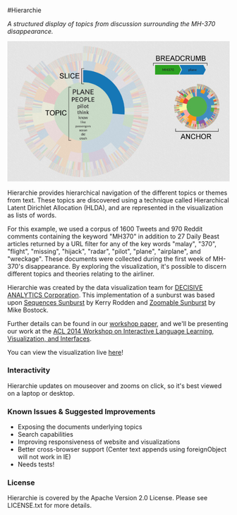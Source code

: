 #Hierarchie

*A structured display of topics from discussion surrounding the MH-370 disappearance.*

![ScreenShot](app/img/full.png)

Hierarchie provides hierarchical navigation of the different topics or themes from text. These topics are discovered using a technique called Hierarchical Latent Dirichlet Allocation (HLDA), and are represented in the visualization as lists of words.

For this example, we used a corpus of 1600 Tweets and 970 Reddit comments containing the keyword "MH370" in addition to 27 Daily Beast articles returned by a URL filter for any of the key words "malay", "370", "flight", "missing", "hijack", "radar", "pilot", "plane", "airplane", and "wreckage". These documents were collected during the first week of MH-370's disappearance. By exploring the visualization, it's possible to discern different topics and theories relating to the airliner.

Hierarchie was created by the data visualization team for [DECISIVE ANALYTICS Corporation](http://www.dac.us). This implementation of a sunburst was based upon [Sequences Sunburst](http://bl.ocks.org/kerryrodden/7090426) by Kerry Rodden and [Zoomable Sunburst](http://bl.ocks.org/mbostock/4348373) by Mike Bostock.

Further details can be found in our [workshop paper](http://nlp.stanford.edu/events/illvi2014/papers/smith-illvi2014b.pdf), and we'll be presenting our work at the [ACL 2014 Workshop on Interactive Language Learning, Visualization, and Interfaces](http://nlp.stanford.edu/events/illvi2014/index.html).

You can view the visualization live [here](http://decisive-ui.github.io/Hierarchie)!

### Interactivity

Hierarchie updates on mouseover and zooms on click, so it's best viewed on a laptop or desktop. 

### Known Issues & Suggested Improvements
- Exposing the documents underlying topics
- Search capabilities
- Improving responsiveness of website and visualizations
- Better cross-browser support (Center text appends using foreignObject will not work in IE)
- Needs tests!

### License

Hierarchie is covered by the Apache Version 2.0 License. Please see LICENSE.txt for more details.